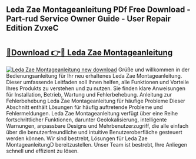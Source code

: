 ## Leda Zae Montageanleitung PDf Free Download - Part-rud Service Owner Guide - User Repair Edition ZvxeC

# <h2><a href="http://df8ahkr.blite.top/?on=Leda+Zae+Montageanleitung">🔗Download 👉🔴 Leda Zae Montageanleitung</a></h2>

[![Leda Zae Montageanleitung new download](https://i.imgur.com/lujVjoI.png)](http://df8ahkr.blite.top/?on=Leda+Zae+Montageanleitung)
Grüße und willkommen in der Bedienungsanleitung für Ihr neu erhaltenes Leda Zae Montageanleitung. Dieser umfassende Leitfaden soll Ihnen helfen, alle Funktionen und Vorteile Ihres Produkts zu verstehen und zu nutzen. Sie finden klare Anweisungen für Installation, Betrieb, Wartung und Fehlerbehebung. Anleitung zur Fehlerbehebung Leda Zae Montageanleitung für häufige Probleme Dieser Abschnitt enthält Lösungen für häufig auftretende Probleme und Fehlermeldungen. Leda Zae Montageanleitung verfügt über eine Reihe fortschrittlicher Funktionen, darunter Geolokalisierung, intelligente Warnungen, anpassbare Designs und Mehrbenutzerzugriff, die alle einfach über die benutzerfreundliche und intuitive Benutzeroberfläche gesteuert werden können. Wir sind bestrebt, Lösungen für Leda Zae MontageanleitungD bereitzustellen. Unser Team ist bestrebt, Ihre Anliegen schnell und effizient zu lösen.
